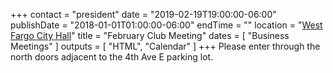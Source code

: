 +++
contact = "president"
date = "2019-02-19T19:00:00-06:00"
publishDate = "2018-01-01T01:00:00-06:00"
endTime = ""
location = "[West Fargo City Hall](/places/west-fargo-city-hall/)"
title = "February Club Meeting"
dates = [ "Business Meetings" ]
outputs = [ "HTML", "Calendar" ]
+++
Please enter through the north
doors adjacent to the 4th Ave E parking lot.

